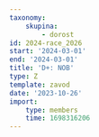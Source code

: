 ```yaml
---
taxonomy:
    skupina:
        - dorost
id: 2024-race_2026
start: '2024-03-01'
end: '2024-03-01'
title: 'D+: NOB'
type: Z
template: zavod
date: '2023-10-26'
import:
    type: members
    time: 1698316206
---
```


